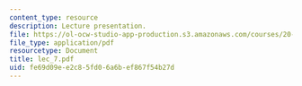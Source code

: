 ```yaml
---
content_type: resource
description: Lecture presentation.
file: https://ol-ocw-studio-app-production.s3.amazonaws.com/courses/20-410j-molecular-cellular-and-tissue-biomechanics-be-410j-spring-2003/fe69d09ee2c85fd06a6bef867f54b27d_lec_7.pdf
file_type: application/pdf
resourcetype: Document
title: lec_7.pdf
uid: fe69d09e-e2c8-5fd0-6a6b-ef867f54b27d
---
```

